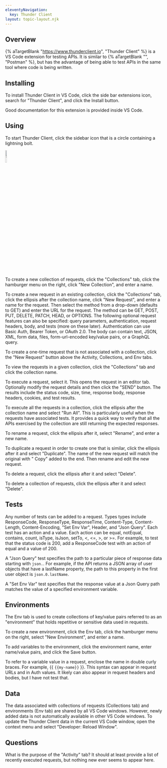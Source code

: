 ```yaml
---
eleventyNavigation:
  key: Thunder Client
layout: topic-layout.njk
---
```


## Overview

{% aTargetBlank "https://www.thunderclient.io", "Thunder Client" %}
is a VS Code extension for testing APIs.
It is similar to {% aTargetBlank "", "Postman" %},
but has the advantage of being able to test APIs
in the same tool where code is being written.

## Installing

To install Thunder Client in VS Code,
click the side bar extensions icon,
search for "Thunder Client",
and click the Install button.

Good documentation for this extension is provided inside VS Code.

## Using

To start Thunder Client, click the sidebar icon
that is a circle containing a lightning bolt.

<img alt="Thunder Client icon" style="width: 10%"
  src="/blog/assets/thunder-client-icon.png?v={{pkg.version}}"
  title="Thunder Client icon">

To create a new collection of requests,
click the "Collections" tab, click the hamburger menu on the right,
click "New Collection", and enter a name.

To create a new request in an existing collection,
click the "Collections" tab, click the ellipsis after the collection name,
click "New Request", and enter a name for the request.
Then select the method from a drop-down (defaults to GET)
and enter the URL for the request.
The method can be GET, POST, PUT, DELETE, PATCH, HEAD, or OPTIONS.
The following optional request features can also be specified:
query parameters, authentication, request headers, body,
and tests (more on these later).
Authentication can use Basic Auth, Bearer Token, or OAuth 2.0.
The body can contain text, JSON, XML, form data, files,
form-url-encoded key/value pairs, or a GraphQL query.

To create a one-time request that is not associated with a collection,
click the "New Request" button above the Activity, Collections, and Env tabs.

To view the requests in a given collection,
click the "Collections" tab and click the collection name.

To execute a request, select it.
This opens the request in an editor tab.
Optionally modify the request details and then click the "SEND" button.
The results include the status code, size, time,
response body, response headers, cookies, and test results.

To execute all the requests in a collection,
click the ellipsis after the collection name and select "Run All".
This is particularly useful when the requests have associated tests.
It provides a quick way to verify that all the APIs
exercised by the collection are still returning the expected responses.

To rename a request, click the ellipsis after it, select "Rename",
and enter a new name.

To duplicate a request in order to create one that is similar,
click the ellipsis after it and select "Duplicate".
The name of the new request will match the original
with " Copy" added to the end.
Then rename and edit the new request.

To delete a request,
click the ellipsis after it and select "Delete".

To delete a collection of requests,
click the ellipsis after it and select "Delete".

## Tests

Any number of tests can be added to a request.
Types types include ResponseCode, ResponseType, ResponseTime,
Content-Type, Content-Length, Content-Encoding, "Set Env Var",
Header, and "Json Query".
Each test has an action and a value.
Each action can be equal, notEqual, contains, count,
isType, isJson, setTo, <, <=, >, or >=.
For example, to test that the status code is 200,
add a ResponseCode test with an action of equal and a value of 200.

A "Json Query" test specifies the path to a
particular piece of response data starting with `json.`.
For example, if the API returns a JSON array of user objects
that have a lastName property, the path to this property
in the first user object is `json.0.lastName`.

A "Set Env Var" test specifies that the response value at a Json Query path
matches the value of a specified environment variable.

## Environments

The Env tab is used to create collections of key/value pairs
referred to as an "environment"
that holds repetitive or sensitive data used in requests.

To create a new environment, click the Env tab,
click the hamburger menu on the right,
select "New Environment", and enter a name.

To add variables to the environment, click the environment name,
enter name/value pairs, and click the Save button.

To refer to a variable value in a request,
enclose the name in double curly braces.
For example, {{ `{{my-name}}` }}.
This syntax can appear in request URLs and in Auth values.
It likely can also appear in request headers and bodies,
but I have not test that.

## Data

The data associated with collections of requests (Collections tab)
and environments (Env tab) are shared by all VS Code windows.
However, newly added data is not
automatically available in other VS Code windows.
To update the Thunder Client data in the current VS Code window,
open the context menu and select "Developer: Reload Window".

## Questions

What is the purpose of the "Activity" tab?
It should at least provide a list of recently executed requests,
but nothing new ever seems to appear here.

